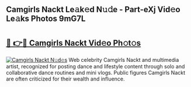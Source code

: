## Camgirls Nackt Le𝚊k𝚎d N𝚞𝚍e - Part-eXj Vid𝚎o Le𝚊ks Photos 9mG7L

# <h2><a href="http://fb0qc1.evod.top/?m=Camgirls+Nackt">🔗 👉🔴 Camgirls Nackt Vid𝚎o Ph𝚘t𝚘s</a></h2>

[![Camgirls Nackt N𝚞d𝚎s](https://i.imgur.com/8V9OHl7.gif)](http://fb0qc1.evod.top/?m=Camgirls+Nackt)
Web celebrity Camgirls Nackt and multimedia artist, recognized for posting dance and lifestyle content through solo and collaborative dance routines and mini vlogs. Public figures Camgirls Nackt are often criticized for their wealth and influence. 
